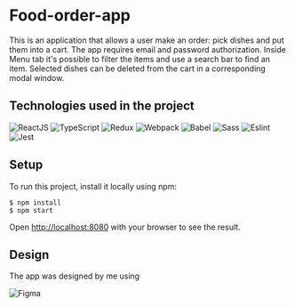 # Food-order-app

This is an application that allows a user make an order: pick dishes and put them into a cart. The app requires email and password authorization. Inside Menu tab it's possible to filter the items and use a search bar to find an item. Selected dishes can be deleted from the cart in a corresponding modal window. 

## Technologies used in the project
![ReactJS](https://img.shields.io/badge/-ReactJS-0D1117?style=for-the-badge&logo=React)
![TypeScript](https://img.shields.io/badge/-TypeScript-0D1117?style=for-the-badge&logo=TypeScript)
![Redux](https://img.shields.io/badge/-Redux-0D1117?style=for-the-badge&logo=Redux)
![Webpack](https://img.shields.io/badge/-Webpack-0D1117?style=for-the-badge&logo=Webpack)
![Babel](https://img.shields.io/badge/-Babel-0D1117?style=for-the-badge&logo=Babel)
![Sass](https://img.shields.io/badge/-Sass-0D1117?style=for-the-badge&logo=Sass)
![Eslint](https://img.shields.io/badge/-Eslint-0D1117?style=for-the-badge&logo=Eslint)
![Jest](https://img.shields.io/badge/-Jest-0D1117?style=for-the-badge&logo=Jest)

## Setup
To run this project, install it locally using npm:
```
$ npm install
$ npm start
```
Open [http://localhost:8080](http://localhost:8080) with your browser to see the result.

## Design
The app was designed by me using 

![Figma](https://img.shields.io/badge/-Figma-0D1117?style=for-the-badge&logo=Figma)
